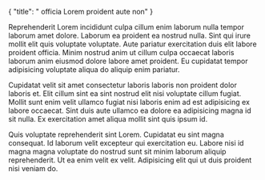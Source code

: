 {
  "title": " officia Lorem proident aute non"
}

Reprehenderit Lorem incididunt culpa cillum enim laborum nulla tempor laborum amet dolore. Laborum ea proident ea nostrud nulla. Sint qui irure mollit elit quis voluptate voluptate. Aute pariatur exercitation duis elit labore proident officia. Minim nostrud anim ut cillum culpa occaecat laboris laborum anim eiusmod dolore labore amet proident. Eu cupidatat tempor adipisicing voluptate aliqua do aliquip enim pariatur.

Cupidatat velit sit amet consectetur laboris laboris non proident dolor laboris et. Elit cillum sint ea sint nostrud elit nisi voluptate cillum fugiat. Mollit sunt enim velit ullamco fugiat nisi laboris enim ad est adipisicing ex labore occaecat. Sint duis aute ullamco ea dolore ea adipisicing magna id sit nulla. Ex exercitation amet aliqua mollit sint quis ipsum id.

Quis voluptate reprehenderit sint Lorem. Cupidatat eu sint magna consequat. Id laborum velit excepteur qui exercitation eu. Labore nisi id magna magna voluptate do nostrud sunt sit minim laborum aliquip reprehenderit. Ut ea enim velit ex velit. Adipisicing elit qui ut duis proident nisi veniam do.